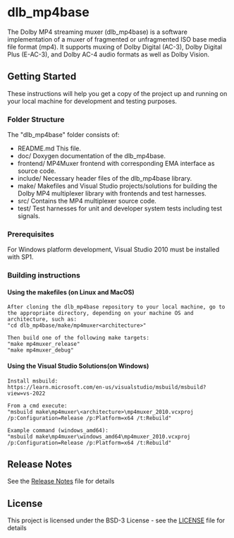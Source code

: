 # dlb_mp4base

The Dolby MP4 streaming muxer (dlb_mp4base) is a software implementation of a muxer of fragmented or unfragmented ISO base media file format (mp4). It supports muxing of Dolby Digital (AC-3), Dolby Digital Plus (E-AC-3), and Dolby AC-4 audio formats as well as Dolby Vision.

## Getting Started

These instructions will help you get a copy of the project up and running on your local machine for development and testing purposes. 

### Folder Structure

The "dlb_mp4base" folder consists of:

- README.md         This file.
- doc/              Doxygen documentation of the dlb_mp4base.
- frontend/         MP4Muxer frontend with corresponding EMA interface as source code.
- include/          Necessary header files of the dlb_mp4base library.
- make/             Makefiles and Visual Studio projects/solutions for building the Dolby MP4 multiplexer library with frontends and test harnesses.
- src/              Contains the MP4 multiplexer source code.
- test/             Test harnesses for unit and developer system tests including test signals.

### Prerequisites

For Windows platform development, Visual Studio 2010 must be installed with SP1.

### Building instructions

#### Using the makefiles (on Linux and MacOS)

    After cloning the dlb_mp4base repository to your local machine, go to the appropriate directory, depending on your machine OS and architecture, such as:
    "cd dlb_mp4base/make/mp4muxer<architecture>"

    Then build one of the following make targets:
    "make mp4muxer_release"
    "make mp4muxer_debug"

#### Using the Visual Studio Solutions(on Windows)

    Install msbuild:
    https://learn.microsoft.com/en-us/visualstudio/msbuild/msbuild?view=vs-2022

    From a cmd execute:
    "msbuild make\mp4muxer\<architecture>\mp4muxer_2010.vcxproj /p:Configuration=Release /p:Platform=x64 /t:Rebuild"

    Example command (windows_amd64):
    "msbuild make\mp4muxer\windows_amd64\mp4muxer_2010.vcxproj /p:Configuration=Release /p:Platform=x64 /t:Rebuild"

## Release Notes

See the [Release Notes](ReleaseNotes.md) file for details

## License

This project is licensed under the BSD-3 License - see the [LICENSE](LICENSE) file for details
